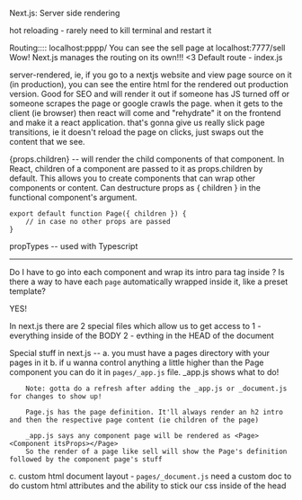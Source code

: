 Next.js: Server side rendering

hot reloading - rarely need to kill terminal and restart it

Routing::::
localhost:pppp/<pagename>
You can see the sell page at localhost:7777/sell
Wow! Next.js manages the routing on its own!!! <3
Default route - index.js

server-rendered, ie, if you go to a nextjs website and view page source on it (in production), you can see the entire html for the rendered out production version. Good for SEO and will render it out if someone has JS turned off or someone scrapes the page or google crawls the page.
when it gets to the client (ie browser) then react will come and "rehydrate" it on the frontend and make it a react application. that's gonna give us really slick page transitions, ie it doesn't reload the page on clicks, just swaps out the content that we see.

{props.children} -- will render the child components of that component.
In React, children of a component are passed to it as props.children by default. This allows you to create components that can wrap other components or content.
Can destructure props as { children } in the functional component's argument.
```
export default function Page({ children }) {
    // in case no other props are passed 
}
```
propTypes -- used with Typescript

-------------------------
Do I have to go into each component and wrap its intro para tag inside <Page>?
Is there a way to have each `page` automatically wrapped inside it, like a preset template?

YES!

In next.js there are 2 special files which allow us to get access to 
1 - everything inside of the BODY
2 - evthing in the HEAD of the document

Special stuff in next.js --
a. you must have a pages directory with your pages in it
b. if u wanna control anything a little higher than the Page component you can do it in `pages/_app.js` file.
_app.js shows what to do!

        Note: gotta do a refresh after adding the _app.js or _document.js for changes to show up!

        Page.js has the page definition. It'll always render an h2 intro and then the respective page content (ie children of the page)

        _app.js says any component page will be rendered as <Page><Component itsProps></Page>
        So the render of a page like sell will show the Page's definition followed by the component page's stuff

c. custom html document layout - `pages/_document.js`
need a custom doc to do custom html attributes and the ability to stick our css inside of the head
